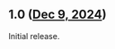 ## 1.0 ([Dec 9, 2024](https://github.com/ramensoftware/windhawk-mods/blob/000110fb95288d15f121807167c826024d9e764e/mods/disable-virtual-desktop-transition.wh.cpp))

Initial release.
